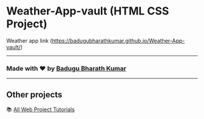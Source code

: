 # Weather-App-vault (HTML CSS Project)
Weather app link (https://badugubharathkumar.github.io/Weather-App-vault/)


---

### Made with ❤️ by [Badugu Bharath Kumar](https://www.instagram.com/_bharath_ly_/)





---

## Other projects

📚 [All Web  Project Tutorials](https://github.com/BaduguBharathKumar)
  


